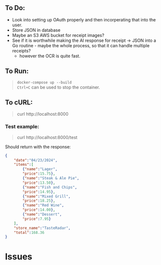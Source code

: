 ## To Do:
- Look into setting up OAuth properly and then incorperating that into the user.
- Store JSON in database
- Maybe an S3 AWS bucket for receipt images?
- See if it is worthwhile making the AI response for receipt -> JSON into a Go routine - maybe the whole process, so that it can handle multiple receipts?
    - however the OCR is quite fast.

## To Run:  
> `docker-compose up --build`  
`Ctrl+C` can be used to stop the container.  

## To cURL:  
> curl http://localhost:8000 

### Test example:
> curl http://localhost:8000/test

Should return with the response:
```json
{
    "date":"04/23/2024",
    "items":[
        {"name":"Lager",
        "price":15.75},
        {"name":"Steak & Ale Pie",
        "price":13.50},
        {"name":"Fish and Chips",
        "price":14.95},
        {"name":"Mixed Grill",
        "price":18.25},
        {"name":"Red Wine",
        "price":14.00},
        {"name":"Dessert",
        "price":7.95}
    ],
    "store_name":"TasteRadar",
    "total":168.36 
}
```

# Issues
